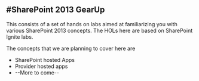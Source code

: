 #SharePoint 2013 GearUp
----------------
This consists of a set of hands on labs aimed at familiarizing you with various SharePoint 2013 concepts. The HOLs here are based on SharePoint Ignite labs.

The concepts that we are planning to cover here are
* SharePoint hosted Apps
* Provider hosted apps
* --More to come--

